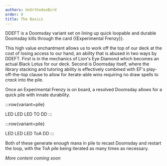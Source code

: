 ```yaml
---
authors: UnOrthodoxBird
order: 0
title: The Basics
---
```


DDEFT is a Doomsday variant set on lining up quick loopable and durable Doomsday
kills through the card {{Experimental Frenzy}}.

This high value enchantment allows us to work off the top of our deck at the
cost of losing access to our hand, an ability that is abused in two ways by
DDEFT. First is in the mechanics of Lion's Eye Diamond which becomes an actual
Black Lotus for our deck. Second is Doomsday itself, where the library stacking
and tutoring ability is effectively combined with EF's play-off-the-top clause
to allow for iterate-able wins requiring no draw spells to *crack* into the
pile.

Once an Experimental Frenzy is on board, a resolved Doomsday allows for a quick
pile with innate durability.

:::row{variant=pile}

LED 
LED 
LED 
TO 
DD
:::

:::row{variant=pile}

LED 
LED 
LED 
ToA 
DD
:::

Both of these generate enough mana in pile to recast Doomsday and restart the
loop, with the ToA pile being iterated as many times as necessary.

*More content coming soon*
